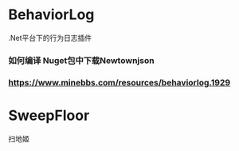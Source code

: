 # BehaviorLog
.Net平台下的行为日志插件
### 如何编译 Nuget包中下载Newtownjson
### https://www.minebbs.com/resources/behaviorlog.1929

# SweepFloor
扫地姬

